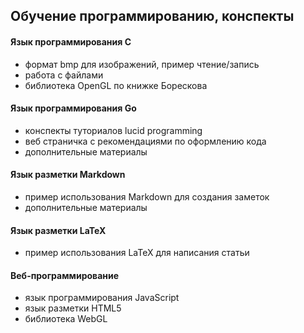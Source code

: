 
## Обучение программированию, конспекты

#### Язык программирования C
* формат bmp для изображений, пример чтение/запись
* работа с файлами
* библиотека OpenGL по книжке Борескова

#### Язык программирования Go
* конспекты туториалов lucid programming
* веб страничка с рекомендациями по оформлению кода
* дополнительные материалы

#### Язык разметки Markdown
* пример использования Markdown для создания заметок
* дополнительные материалы

#### Язык разметки LaTeX
* пример использования LaTeX для написания статьи

#### Веб-программирование
* язык программирования JavaScript
* язык разметки HTML5
* библиотека WebGL

